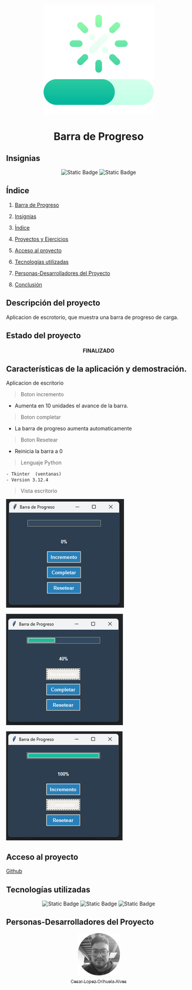 <p align="center">
<img src="./img/barra.png"
 width="300">
</p>

<h1 align="center" id="barra">Barra de Progreso</h1>

## Insignias

<section align="center">

![Static Badge](https://img.shields.io/badge/Practica-Tkinter-yellow)
![Static Badge](https://img.shields.io/badge/Plataforma-YouTube-red)

</section>

## Índice

1. [Barra de Progreso](#barra)

2. [Insignias](#insignias)

3. [Índice](#índice)

4. [Proyectos y Ejercicios](#descripción-del-proyecto)

5. [Acceso al proyecto](#acceso-proyecto)

6. [Tecnologías utilizadas](#tecnologías-utilizadas)

7. [Personas-Desarrolladores del Proyecto](#personas-desarrolladores)

8. [Conclusión](#conclusión)

## Descripción del proyecto

Aplicacion de escrotorio, que muestra una barra de progreso de carga.

## Estado del proyecto

<h4 align="center">
FINALIZADO
</h4>

## Características de la aplicación y demostración.

Aplicacion de escritorio

> Boton incremento

- Aumenta en 10 unidades el avance de la barra.

> Boton completar

- La barra de progreso aumenta automaticamente

> Boton Resetear

- Reinicia la barra a 0

> Lenguaje Python

    - Tkinter  (ventanas)
    - Version 3.12.4

> Vista escritorio

![alt text](img/image.png)

![alt text](img/image1.png)

![alt text](img/image2.png)

## Acceso al proyecto

[Github](https://github.com/Chinicuil87/programacionpython/tree/main/progreso)

## Tecnologías utilizadas

<section align="center">

![Static Badge](https://img.shields.io/badge/IDE-VSC-blue)
![Static Badge](https://img.shields.io/badge/LENGUAJE-PYTHON-yellow)
![Static Badge](https://img.shields.io/badge/PYTHON-3.12-red)

</section>

## Personas-Desarrolladores del Proyecto

<section align="center">

[<img src="./img/chinicuil.png" width=115><br><sub>Cesar Lopez Orihuela Alves</sub>](https://github.com/Chinicuil87)

</section>
